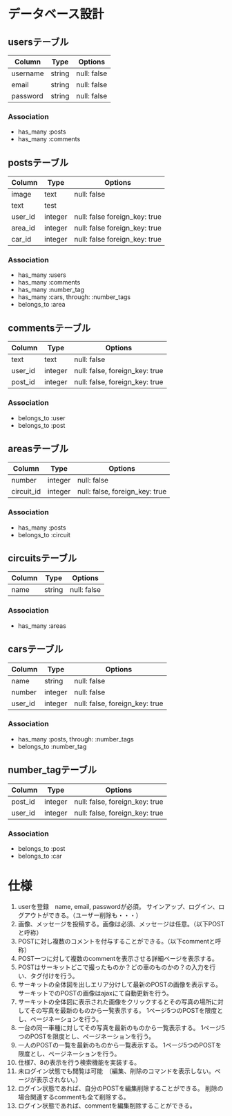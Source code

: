 # データベース設計
## usersテーブル
|Column|Type|Options|
|------|----|-------|
|username|string|null: false|
|email|string|null: false|
|password|string|null: false|
### Association
- has_many :posts
- has_many :comments

## postsテーブル
|Column|Type|Options|
|------|----|-------|
|image|text|null: false|
|text|test||
|user_id|integer|null: false foreign_key: true|
|area_id|integer|null: false foreign_key: true|
|car_id|integer|null: false foreign_key: true|
### Association
- has_many :users
- has_many :comments
- has_many :number_tag
- has_many :cars, through: :number_tags
- belongs_to :area

## commentsテーブル
|Column|Type|Options|
|------|----|-------|
|text|text|null: false|
|user_id|integer|null: false, foreign_key: true|
|post_id|integer|null: false, foreign_key: true|
### Association
- belongs_to :user
- belongs_to :post

## areasテーブル
|Column|Type|Options|
|------|----|-------|
|number|integer|null: false|
|circuit_id|integer|null: false, foreign_key: true|
### Association
- has_many :posts
- belongs_to :circuit

## circuitsテーブル
|Column|Type|Options|
|------|----|-------|
|name|string|null: false|
### Association
- has_many :areas

## carsテーブル
|Column|Type|Options|
|------|----|-------|
|name|string|null: false|
|number|integer|null: false|
|user_id|integer|null: false, foreign_key: true|
### Association
- has_many :posts, through: :number_tags
- belongs_to :number_tag

## number_tagテーブル
|Column|Type|Options|
|------|----|-------|
|post_id|integer|null: false, foreign_key: true|
|user_id|integer|null: false, foreign_key: true|
### Association
- belongs_to :post
- belongs_to :car


# 仕様  
1. userを登録　name, email, passwordが必須。  サインアップ、ログイン、ログアウトができる。（ユーザー削除も・・・）
1. 画像、メッセージを投稿する。画像は必須、メッセージは任意。（以下POSTと呼称）
1. POSTに対し複数のコメントを付与することができる。（以下commentと呼称）
1. POST一つに対して複数のcommentを表示させる詳細ページを表示する。
1. POSTはサーキットどこで撮ったものか？どの車のものかの？の入力を行い、タグ付けを行う。
1. サーキットの全体図を出しエリア分けして最新のPOSTの画像を表示する。
   サーキットでのPOSTの画像はajaxにて自動更新を行う。
1. サーキットの全体図に表示された画像をクリックするとその写真の場所に対してその写真を最新のものから一覧表示する。
   1ページ5つのPOSTを限度とし、ページネーションを行う。
1. 一台の同一車種に対してその写真を最新のものから一覧表示する。
   1ページ5つのPOSTを限度とし、ページネーションを行う。
1. 一人のPOSTの一覧を最新のものから一覧表示する。
   1ページ5つのPOSTを限度とし、ページネーションを行う。
1. 仕様7、8の表示を行う検索機能を実装する。
1. 未ログイン状態でも閲覧は可能　（編集、削除のコマンドを表示しない。ページが表示されない。）
1. ログイン状態であれば、自分のPOSTを編集削除することができる。
   削除の場合関連するcommentも全て削除する。
1. ログイン状態であれば、commentを編集削除することができる。